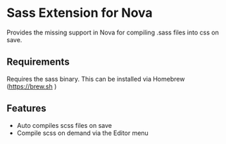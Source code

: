 # Sass Extension for Nova

Provides the missing support in Nova for compiling .sass files into css on save.

## Requirements

Requires the sass binary. This can be installed via Homebrew (https://brew.sh )

## Features

* Auto compiles scss files on save
* Compile scss on demand via the Editor menu